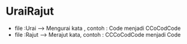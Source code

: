 # UraiRajut
- file :Urai --> Mengurai kata , contoh : Code menjadi CCoCodCode
- file :Rajut --> Merajut kata, contoh : CCCoCodCode menjadi Code

